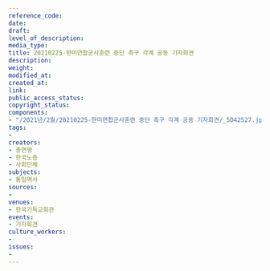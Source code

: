 ```yaml
---
reference_code: 
date: 
draft: 
level_of_description: 
media_type: 
title: 20210225-한미연합군사훈련 중단 촉구 각계 공동 기자회견
description: 
weight: 
modified_at: 
created_at: 
link: 
public_access_status: 
copyright_status: 
components:
- "/2021년/2월/20210225-한미연합군사훈련 중단 촉구 각계 공동 기자회견/_5D42527.jpg"
tags:
- 
creators:
- 총연맹
- 한국노총
- 사회단체
subjects:
- 통일역사
sources:
- 
venues:
- 한국기독교회관
events:
- 기자회견
culture_workers:
- 
issues:
- 
---
```

